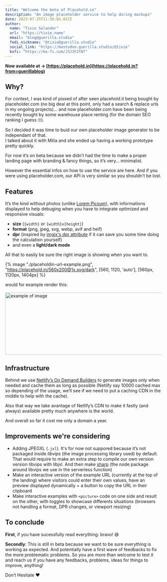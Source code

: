 ```yaml
---
title: "Welcome the beta of Placehold.in"
description: "An image placeholder service to help during mockups"
date: 2023-07-25T11:56:03.837Z
author:
  name: "Tixie Salander"
  url: "https://tixie.name"
  email: "blog@guerilla.studio"
  fedi_nickname: "@tixie@guerilla.studio"
  social_link: "https://mastodon.guerilla.studio/@tixie"
  kofi: "https://ko-fi.com/J3J3F2YAT"
---
```


**Now available at <span aria-hidden="true">→</span>&nbsp;[https://placehold.in](https://placehold.in?from=guerillablog)**

## Why?

For context, I was kind of pissed of after seen placehold.it being bought by placeholder.com (no big deal at this point, only had a search & replace urls in my ongoing projects)… and now placeholder.com have been being recently bought by some warehouse place renting (for the domain SEO ranking I guess 🙄).

So I decided it was time to buid our own placeholder image generator to be independant of that.\
I talked about it with Milia and she ended up having a working prototype pretty quickly.

For now it’s on beta because we didn’t had the time to make a proper landing page with branding & fancy things, so it’s very… minimalist.

However the essential infos on how to use the service are here. And if you were using placeholder.com, our API is very similar so you shouldn’t be lost.

## Features

It’s the kind without photos (unlike [Lorem Picsum](https://picsum.photos/)), with informations displayed to help debuging when you have to integrate optimized and responsive visuals:
- **size** (`{width}` or `{width}x{height}`)
- **format** (png, jpeg, svg, webp, avif and heif)
- **dpr** (inspired by [imgix's dpr attribute](https://docs.imgix.com/apis/rendering/pixel-density/dpr) if it can save you some time doing the calculation yourself)
- and even a **light/dark mode**

All that to easily be sure the right image is showing when you want to.

{% image "./placeholdin-url-example.png", "https://placehold.in/560x200@1x.svg/dark", [560, 1120, 'auto'], [560px, 1120px, 1404px] %}

would for example render this:\
\
<img src="https://placehold.in/560x200@1x.svg/dark" alt="example of image" width="560" height="200" loading="lazy">


## Infrastructure

Behind we use [Netlify’s On Demand Builders](https://docs.netlify.com/configure-builds/on-demand-builders/) to generate images only when needed and cache them as long as possible (Netlify say 10000 cached max so depending of the usage, we’ll see if we need to put a caching CDN in the middle to help with the cache).

Also that way we take avantage of Netlify’s CDN to make it fastly (and always) available pretty much anywhere is the world.

And overall so far it cost me only a domain a year.

## Improvements we're considering

- Adding JPEGXL (`.jxl`). It's for now not suppored because it’s not packaged inside *libvips* (the image processing library used) by default. That would require to make an extra step to compile our own version version libvips with libjxl. And then make [sharp](https://sharp.pixelplumbing.com) (the node package around libvips we use in the serverless function)
- Make an interactive version of the example URL (currently at the top of the landing) where visitors could enter their own values, have an preview displayed dynamically + a button to copy the URL in their clipboard
- Make interactive examples with `<picture>` code on one side and result on the other, with toggles to showcase differents situations (browsers not handling a format, DPR changes, or viewport resizing)

## To conclude

**First**, if you have sucessfully read everything: bravo! 😅

**Secondly**: This is still in beta because we want to be sure everything is working as expected. And potentially have a first wave of feedbacks to fix the more problematic problems.
So you are more than welcome to test it and reach us if you have any feedbacks, problems, ideas for things to improve, anything!

Don’t Hesitate ❤️

